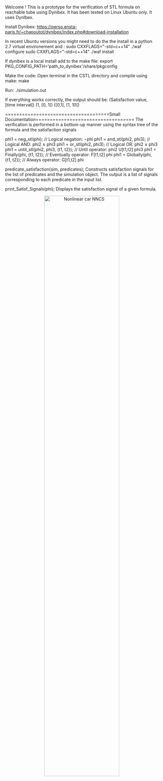 Welcome ! This is a prototype for the verification of STL formula on reachable tube using Dynibex. It has been tested on Linux Ubuntu only.
It uses DynIbex.

Install Dynibex:
https://perso.ensta-paris.fr/~chapoutot/dynibex/index.php#download-installation

In recent Ubuntu versions you might need to do the the install in a python 2.7 virtual environement and :
sudo CXXFLAGS="-std=c++14" ./waf configure
sudo CXXFLAGS="-std=c++14" ./waf install

If dynibex is a local install add to the make file:
export PKG_CONFIG_PATH='path_to_dynibex'/share/pkgconfig 

Make the code:
Open terminal in the CSTL directory and compile using make:
make

Run:
./simulation.out

If everything works correctly, the output should be:
(Satisfaction value, [time interval[)
(1, [0, 1[)
([0,1], [1, 10[)

=====================================Small Documentation===================================
The verification is performed in a bottom-up manner using the syntax tree of the formula and the satisfaction signals

phi1 = neg_stl(phi);             // Logical negation: ¬phi
phi1 = and_stl(phi2, phi3);      // Logical AND: phi2 ∧ phi3
phi1 = or_stl(phi2, phi3);       // Logical OR: phi2 ∨ phi3
phi1 = until_stl(phi2, phi3, {t1, t2});  // Until operator: phi2 U[t1,t2] phi3
phi1 = Finally(phi, {t1, t2});   // Eventually operator: F[t1,t2] phi
phi1 = Globally(phi, {t1, t2});  // Always operator: G[t1,t2] phi


predicate_satisfaction(sim, predicates); Constructs satisfaction signals for the list of predicates and the simulation object.
The output is a list of signals corresponding to each predicate in the input list.

print_Satisf_Signals(phi); Displays the satisfaction signal of a given formula.
<p align="center">
  <img src="SCAN-2025_Set-Based-Temporal-Verification-of-NNCS/NonlinearcarNNCS.png" alt="Nonlinear car NNCS" width="70%">
</p>

